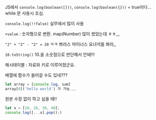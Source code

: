 JS에서 
`console.log(boolean([]))`, `console.log(boolean({}))` = true이다...
while 문 사용시 조심.

`console.log(!!false)` 실무에서 많이 사용

`+value` : 숫자형으로 변환. map(Number) 많이 썼었는데 ㅎㅎ,,,

`"2" + "2" - "2" = 20` ㅋㅋ 쁘라스 마이너스 요녀석들 봐라,,

`10.toString()` 10.을 소숫점으로 판단해서 안돼!!!

해시테이블 : 자료와 키로 이루어졌군요.

배열에 함수가 들어갈 수도 있네???
```js
let array = [console.log, sum]
array[0]('hello world') 가 가능,,, 
```

원본 수정 없이 하고 싶을 때!!
```js
let x = [10, 20, 30, 40];
console.log([...x].pop();)
```

